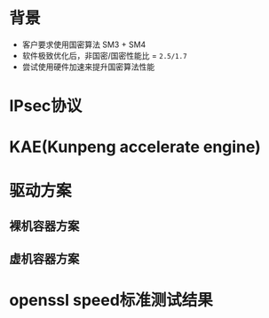 # 背景
+ 客户要求使用国密算法 SM3 + SM4
+ 软件极致优化后，非国密/国密性能比 = `2.5/1.7`
+ 尝试使用硬件加速来提升国密算法性能

# IPsec协议

# KAE(Kunpeng accelerate engine)

# 驱动方案

## 裸机容器方案

## 虚机容器方案

# openssl speed标准测试结果
